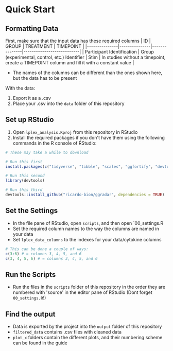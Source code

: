 # Quick Start

## Formatting Data

First, make sure that the input data has these required columns
| ID                         | GROUP                                          | TREATMENT | TIMEPOINT                                                                                   |
|---------------|---------------|---------------|---------------------------|
| Participant Identification | Group (experimental, control, etc.) Identifier | Stim      | In studies without a timepoint, create a TIMEPOINT column and fill it with a constant value |
- The names of the columns can be different than the ones shown here, but the data has to be present

With the data:
1. Export it as a .csv
2. Place your .csv into the `data` folder of this repository

## Set up RStudio

1. Open `lplex_analysis.Rproj` from this repository in RStudio
2. Install the required packages if you don't have them using the following commands in the R console of RStudio:
```R
# These may take a while to download

# Run this first
install.packages(c("tidyverse", "tibble", "scales", "ggfortify", "devtools", "cluster", "crayon", "glue"))

# Run this second
library(devtools)

# Run this third
devtools::install_github("ricardo-bion/ggradar", dependencies = TRUE)
```

## Set the Settings

- In the file pane of RStudio, open `scripts`, and then open `00_settings.R
- Set the required column names to the way the columns are named in your data
- Set `lplex_data_columns` to the indexes for your data/cytokine columns
```R
# This can be done a couple of ways:
c(3:6) # = columns 3, 4, 5, and 6
c(3, 4, 5, 6) # = columns 3, 4, 5, and 6
```

## Run the Scripts

- Run the files in the `scripts` folder of this repository in the order they are numbered with 'source' in the editor pane of RStudio (Dont forget `00_settings.R`!)

## Find the output

- Data is exported by the project into the `output` folder of this repository
- `filtered_data` contains .csv files with cleaned data
- `plot_x` folders contain the different plots, and their numbering scheme can be found in the guide
